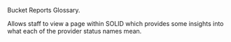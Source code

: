 Bucket Reports Glossary.

Allows staff to view a page within SOLID which provides some insights into what each of the provider status names mean.

